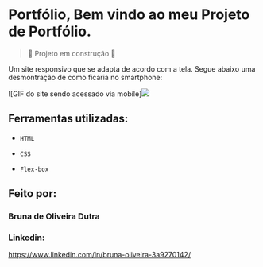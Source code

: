 
# Portfólio, Bem vindo ao meu Projeto de Portfólio.

> :construction: Projeto em construção :construction:

Um site responsivo que se adapta de acordo com a tela. Segue abaixo uma desmontração de como ficaria no smartphone:

![GIF do site sendo acessado via mobile]<img src="https://github.com/ikarosny/portfolio/blob/main/ezgif.com-optimize.gif">

## Ferramentas utilizadas:

- ``HTML``

- ``CSS``

- ``Flex-box``

## Feito por:

### Bruna de Oliveira Dutra

### Linkedin:
https://www.linkedin.com/in/bruna-oliveira-3a9270142/
